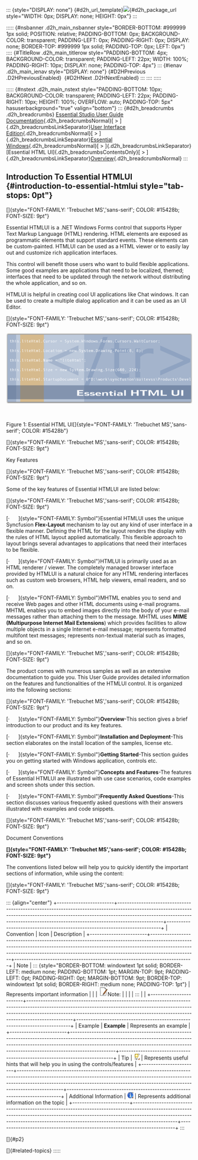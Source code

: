 ::: {style="DISPLAY: none"}
[](ms-xhelp:///?Id=d2h_url_template){#d2h_url_template}![](!package_url!){#d2h_package_url style="WIDTH: 0px; DISPLAY: none; HEIGHT: 0px"}
:::

::::: {#nsbanner .d2h_main_nsbanner style="BORDER-BOTTOM: #999999 1px solid; POSITION: relative; PADDING-BOTTOM: 0px; BACKGROUND-COLOR: transparent; PADDING-LEFT: 0px; PADDING-RIGHT: 0px; DISPLAY: none; BORDER-TOP: #999999 1px solid; PADDING-TOP: 0px; LEFT: 0px"}
:::: {#TitleRow .d2h_main_titlerow style="PADDING-BOTTOM: 4px; BACKGROUND-COLOR: transparent; PADDING-LEFT: 22px; WIDTH: 100%; PADDING-RIGHT: 10px; DISPLAY: none; PADDING-TOP: 4px"}
::: {#ienav .d2h_main_ienav style="DISPLAY: none"}
[](ms-xhelp:///?Id=769dd427-bfd8-490f-9bf9-e5b10c663fd1){#D2HPrevious .D2HPreviousEnabled}  [](ms-xhelp:///?Id=a96b16d2-2e17-4bd9-917f-a2201afc9ec3){#D2HNext .D2HNextEnabled}
:::
::::
:::::

::::: {#nstext .d2h_main_nstext style="PADDING-BOTTOM: 10px; BACKGROUND-COLOR: transparent; PADDING-LEFT: 22px; PADDING-RIGHT: 10px; HEIGHT: 100%; OVERFLOW: auto; PADDING-TOP: 5px" hasuserbackground="true" valign="bottom"}
::: {#d2h_breadcrumbs .d2h_breadcrumbs}
[Essential Studio User Guide Documentation](ms-xhelp:///?Id=12457748-09e3-4d74-a240-8e049cedf030){.d2h_breadcrumbsNormal}[ \> ]{.d2h_breadcrumbsLinkSeparator}[User Interface Edition](ms-xhelp:///?Id=c29296b7-531c-413b-a0ec-488ca1f7f669){.d2h_breadcrumbsNormal}[ \> ]{.d2h_breadcrumbsLinkSeparator}[Essential Windows](ms-xhelp:///?Id=e60759d8-47a4-4570-9d7a-16a68d63f2ea){.d2h_breadcrumbsNormal}[ \> ]{.d2h_breadcrumbsLinkSeparator}[Essential HTML UI]{.d2h_breadcrumbsContentsOnly}[ \> ]{.d2h_breadcrumbsLinkSeparator}[Overview](ms-xhelp:///?Id=769dd427-bfd8-490f-9bf9-e5b10c663fd1){.d2h_breadcrumbsNormal}
:::

## Introduction To Essential HTMLUI {#introduction-to-essential-htmlui style="tab-stops: 0pt"}

[]{style="FONT-FAMILY: 'Trebuchet MS','sans-serif'; COLOR: #15428b; FONT-SIZE: 9pt"} 

Essential HTMLUI is a .NET Windows Forms control that supports Hyper Text Markup Language (HTML) rendering. HTML elements are exposed as programmatic elements that support standard events. These elements can be custom-painted. HTMLUI can be used as a HTML viewer or to easily lay out and customize rich application interfaces.

This control will benefit those users who want to build flexible applications. Some good examples are applications that need to be localized, themed; interfaces that need to be updated through the network without distributing the whole application, and so on.

HTMLUI is helpful in creating cool UI applications like Chat windows. It can be used to create a multiple dialog application and it can be used as an UI Editor.

[]{style="FONT-FAMILY: 'Trebuchet MS','sans-serif'; COLOR: #15428b; FONT-SIZE: 9pt"} 

![](ImagesExt/image88_0.gif)

 

Figure 1: Essential HTML UI[]{style="FONT-FAMILY: 'Trebuchet MS','sans-serif'; COLOR: #15428b"}

[]{style="FONT-FAMILY: 'Trebuchet MS','sans-serif'; COLOR: #15428b; FONT-SIZE: 9pt"} 

Key Features

[]{style="FONT-FAMILY: 'Trebuchet MS','sans-serif'; COLOR: #15428b; FONT-SIZE: 9pt"} 

Some of the key features of Essential HTMLUI are listed below:

[]{style="FONT-FAMILY: 'Trebuchet MS','sans-serif'; COLOR: #15428b; FONT-SIZE: 9pt"} 

[·      ]{style="FONT-FAMILY: Symbol"}Essential HTMLUI uses the unique Syncfusion **Flex-Layout** mechanism to lay out any kind of user interface in a flexible manner. Defining the HTML for the layout renders the display with the rules of HTML layout applied automatically. This flexible approach to layout brings several advantages to applications that need their interfaces to be flexible.

[·      ]{style="FONT-FAMILY: Symbol"}HTMLUI is primarily used as an HTML renderer / viewer. The completely managed browser interface provided by HTMLUI is a natural choice for any HTML rendering interfaces such as custom web browsers, HTML help viewers, email readers, and so on.

[·      ]{style="FONT-FAMILY: Symbol"}MHTML enables you to send and receive Web pages and other HTML documents using e-mail programs. MHTML enables you to embed images directly into the body of your e-mail messages rather than attaching them to the message. MHTML uses **MIME (Multipurpose Internet Mail Extensions**) which provides facilities to allow multiple objects in a single Internet e-mail message; represents formatted multifont text messages; represents non-textual material such as images, and so on.

[]{style="FONT-FAMILY: 'Trebuchet MS','sans-serif'; COLOR: #15428b; FONT-SIZE: 9pt"} 

The product comes with numerous samples as well as an extensive documentation to guide you. This User Guide provides detailed information on the features and functionalities of the HTMLUI control. It is organized into the following sections:

[]{style="FONT-FAMILY: 'Trebuchet MS','sans-serif'; COLOR: #15428b; FONT-SIZE: 9pt"} 

[·      ]{style="FONT-FAMILY: Symbol"}**Overview**-This section gives a brief introduction to our product and its key features.

[·      ]{style="FONT-FAMILY: Symbol"}**Installation and Deployment**-This section elaborates on the install location of the samples, license etc.

[·      ]{style="FONT-FAMILY: Symbol"}**Getting Started**-This section guides you on getting started with Windows application, controls etc.

[·      ]{style="FONT-FAMILY: Symbol"}**Concepts and Features**-The features of Essential HTMLUI are illustrated with use case scenarios, code examples and screen shots under this section.

[·      ]{style="FONT-FAMILY: Symbol"}**Frequently Asked Questions**-This section discusses various frequently asked questions with their answers illustrated with examples and code snippets.

[]{style="FONT-FAMILY: 'Trebuchet MS','sans-serif'; COLOR: #15428b; FONT-SIZE: 9pt"} 

Document Conventions

**[]{style="FONT-FAMILY: 'Trebuchet MS','sans-serif'; COLOR: #15428b; FONT-SIZE: 9pt"}** 

The conventions listed below will help you to quickly identify the important sections of information, while using the content:

[]{style="FONT-FAMILY: 'Trebuchet MS','sans-serif'; COLOR: #15428b; FONT-SIZE: 9pt"} 

::: {align="center"}
+------------------------+-------------------------------------------------------------------------------------------------------------------------------------------------------------------------------------------------------------------------------------------------------------+---------------------------------------------------------------------------+
| Convention             | Icon                                                                                                                                                                                                                                                        | Description                                                               |
+------------------------+-------------------------------------------------------------------------------------------------------------------------------------------------------------------------------------------------------------------------------------------------------------+---------------------------------------------------------------------------+
| Note                   | ::: {style="BORDER-BOTTOM: windowtext 1pt solid; BORDER-LEFT: medium none; PADDING-BOTTOM: 1pt; MARGIN-TOP: 9pt; PADDING-LEFT: 0pt; PADDING-RIGHT: 0pt; MARGIN-BOTTOM: 9pt; BORDER-TOP: windowtext 1pt solid; BORDER-RIGHT: medium none; PADDING-TOP: 1pt"} | Represents important information                                          |
|                        | ![](ImagesExt/image88_1.jpg)Note:                                                                                                                                                                                                                           |                                                                           |
|                        | :::                                                                                                                                                                                                                                                         |                                                                           |
+------------------------+-------------------------------------------------------------------------------------------------------------------------------------------------------------------------------------------------------------------------------------------------------------+---------------------------------------------------------------------------+
| Example                | **Example**                                                                                                                                                                                                                                                 | Represents an example                                                     |
+------------------------+-------------------------------------------------------------------------------------------------------------------------------------------------------------------------------------------------------------------------------------------------------------+---------------------------------------------------------------------------+
| Tip                    | ![](ImagesExt/image88_2.jpg)                                                                                                                                                                                                                                | Represents useful hints that will help you in using the controls/features |
+------------------------+-------------------------------------------------------------------------------------------------------------------------------------------------------------------------------------------------------------------------------------------------------------+---------------------------------------------------------------------------+
| Additional Information | ![](ImagesExt/image88_3.jpg)                                                                                                                                                                                                                                | Represents additional information on the topic                            |
+------------------------+-------------------------------------------------------------------------------------------------------------------------------------------------------------------------------------------------------------------------------------------------------------+---------------------------------------------------------------------------+
:::

[]{#p2} 

[]{#related-topics}
:::::
